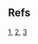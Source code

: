 ## Refs
[1](https://stackoverflow.com/questions/55865909/acquire-a-semaphore-for-the-esp32-antenna-bluetooth-wifi-dualmode), 
[2](https://www.esp32.com/viewtopic.php?t=844), 
[3](https://docs.espressif.com/projects/esp-idf/en/latest/esp32/api-reference/kconfig.html#config-esp32-wifi-sw-coexist-enable)
